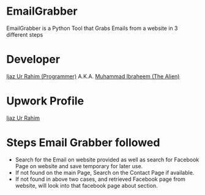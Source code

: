 # EmailGrabber
EmailGrabber is a Python Tool that Grabs Emails from a website in 3 different steps

# Developer
 <a href='https://facebook.com/MisterDebugger' target='_blank'>Ijaz Ur Rahim (Programmer)</a> A.K.A. <a href='https://facebook.com/muibraheem96' target='_blank'>Muhammad Ibraheem (The Alien)</a>

# Upwork Profile
 <a href='https://www.upwork.com/freelancers/~01c44a17a8ed828883' target='_blank'>Ijaz Ur Rahim</a>

# Steps Email Grabber followed
  - Search for the Email on website provided as well as search for Facebook Page on website and save temporary for later use.
  - If not found on the main Page, Search on the Contact Page if available.
  - If not found in above two cases, and retrieved Facebook page from website, will look into that facebook page about section.
  
